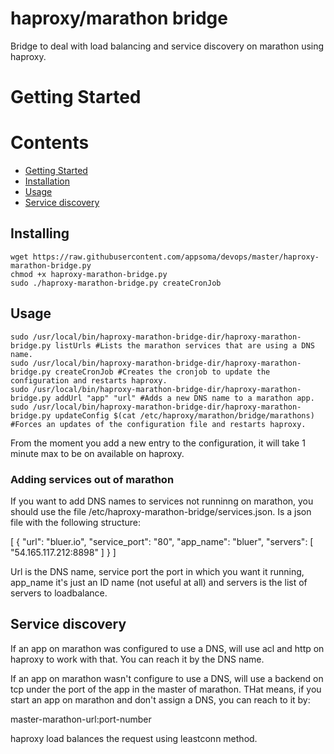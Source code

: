 # haproxy/marathon bridge

Bridge to deal with load balancing and service discovery on marathon using haproxy.

<a name='gettingstarted'></a>
# Getting Started

# Contents
* [Getting Started](#gettingstarted)
* [Installation](#installation)
* [Usage](#usage)
* [Service discovery](#servicediscovery)

<a name='installation'></a>
## Installing

```
wget https://raw.githubusercontent.com/appsoma/devops/master/haproxy-marathon-bridge.py
chmod +x haproxy-marathon-bridge.py
sudo ./haproxy-marathon-bridge.py createCronJob
```

<a name='usage'></a>
## Usage

```
sudo /usr/local/bin/haproxy-marathon-bridge-dir/haproxy-marathon-bridge.py listUrls #Lists the marathon services that are using a DNS name.
sudo /usr/local/bin/haproxy-marathon-bridge-dir/haproxy-marathon-bridge.py createCronJob #Creates the cronjob to update the configuration and restarts haproxy.
sudo /usr/local/bin/haproxy-marathon-bridge-dir/haproxy-marathon-bridge.py addUrl "app" "url" #Adds a new DNS name to a marathon app.
sudo /usr/local/bin/haproxy-marathon-bridge-dir/haproxy-marathon-bridge.py updateConfig $(cat /etc/haproxy/marathon/bridge/marathons) #Forces an updates of the configuration file and restarts haproxy.
```

From the moment you add a new entry to the configuration, it will take 1 minute max to be on available on haproxy.

### Adding services out of marathon

If you want to add DNS names to services not runninng on marathon, you should use the file /etc/haproxy-marathon-bridge/services.json. Is a json file with the following structure:

[
    {
        "url": "bluer.io",
        "service_port": "80",
        "app_name": "bluer",
        "servers": [ "54.165.117.212:8898" ]
    }
]

Url is the DNS name, service port the port in which you want it running, app_name it's just an ID name (not useful at all) and servers is the list of servers to loadbalance. 

<a name='servicediscovery'></a>
## Service discovery

If an app on marathon was configured to use a DNS, will use acl and http on haproxy to work with that. You can reach it by the DNS name.

If an app on marathon wasn't configure to use a DNS, will use a backend on tcp under the port of the app in the master of marathon. THat means, if you start an app on marathon and don't assign a DNS, you can reach to it by:

master-marathon-url:port-number

haproxy load balances the request using leastconn method.

